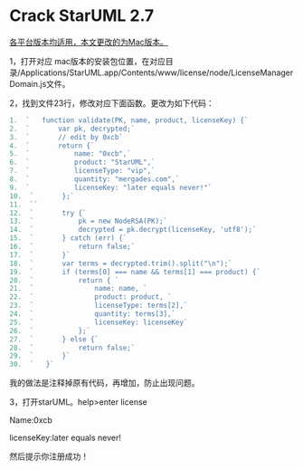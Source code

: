 # Crack StarUML 2.7



[各平台版本均适用，本文更改的为Mac版本。​  ](http://bbs.chinapyg.com/thread-79022-1-1.html)

1，打开对应 mac版本的安装包位置，在对应目录/Applications/StarUML.app/Contents/www/license/node/LicenseManagerDomain.js文件。

2，找到文件23行，修改对应下面函数。更改为如下代码：  
```javascript
1.  `   function validate(PK, name, product, licenseKey) {`
2.  `       var pk, decrypted;`
3.  `       // edit by 0xcb`
4.  `       return {`
5.  `           name: "0xcb",`
6.  `           product: "StarUML",`
7.  `           licenseType: "vip",`
8.  `           quantity: "mergades.com",`
9.  `           licenseKey: "later equals never!"`
10.  `       };`
11.  ``
12.  `       try {`
13.  `           pk = new NodeRSA(PK);`
14.  `           decrypted = pk.decrypt(licenseKey, 'utf8');`
15.  `       } catch (err) {`
16.  `           return false;`
17.  `       }`
18.  `       var terms = decrypted.trim().split("\n");`
19.  `       if (terms[0] === name && terms[1] === product) {`
20.  `           return { `
21.  `               name: name, `
22.  `               product: product, `
23.  `               licenseType: terms[2],`
24.  `               quantity: terms[3],`
25.  `               licenseKey: licenseKey`
26.  `           };`
27.  `       } else {`
28.  `           return false;`
29.  `       }`
30.  `   }`
```

我的做法是注释掉原有代码，再增加，防止出现问题。

3，打开starUML。help>enter license

Name:0xcb

licenseKey:later
equals never!

然后提示你注册成功！
